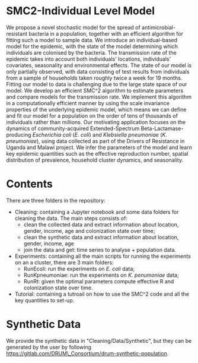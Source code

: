 # SMC2-Individual Level Model
We propose a novel stochastic model for the spread of antimicrobial-resistant bacteria in a population, together with an efficient algorithm for fitting such a model to sample data. We introduce an individual-based model for the epidemic, with the state of the model determining which individuals are colonised by the bacteria. The transmission rate of the epidemic takes into account both individuals' locations, individuals' covariates, seasonality and environmental effects. The state of our model is only partially observed, with data consisting of test results from individuals from a sample of households taken roughly twice a week for 19 months. Fitting our model to data is challenging due to the large state space of our model. We develop an efficient SMC^2 algorithm to estimate parameters and compare models for the transmission rate. We implement this algorithm in a computationally efficient manner by using the scale invariance properties of the underlying epidemic model, which means we can define and fit our model for a population on the order of tens of thousands of individuals rather than millions. Our motivating application focuses on the dynamics of community-acquired Extended-Spectrum Beta-Lactamase-producing _Escherichia coli_ (_E. coli_) and _Klebsiella pneumoniae_ (_K. pneumoniae_), using data collected as part of the Drivers of Resistance in Uganda and Malawi project. We infer the parameters of the model and learn key epidemic quantities such as the effective reproduction number, spatial distribution of prevalence, household cluster dynamics, and seasonality.

# Contents
There are three folders in the repository:
- Cleaning: containing a Jupyter notebook and some data folders for cleaning the data. The main steps consists of:
  - clean the collected data and extract information about location, gender, income, age and colonization state over time;
  - clean the synthetic data and extract information about location, gender, income, age
  - join the data and get: time series to analyse + population data.
- Experiments: containing all the main scripts for running the experiments on an a cluster, there are 3 main folders:
  - RunEcoli: run the experiments on _E. coli_ data;
  - RunKpneumoniae: run the experiments on _K. penumoniae_ data;
  - RunRt: given the optimal parameters compute effective R and colonization state over time.
- Tutorial: containing a tutroail on how to use the SMC^2 code and all the key quantities to set-up.

# Synthetic Data
We provide the synthetic data in "Cleaning/Data/Synthetic", but they can be generated by the user by following https://gitlab.com/DRUM\_Consortium/drum-synthetic-population.

